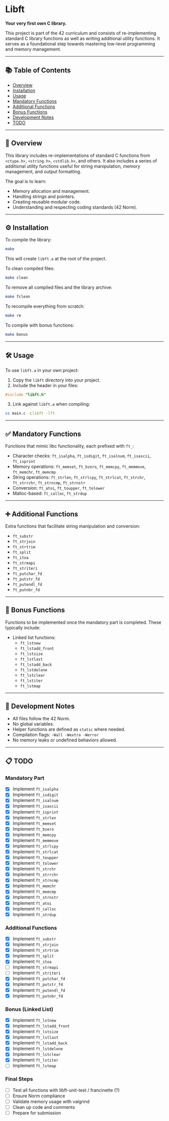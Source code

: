 # Libft

**Your very first own C library.**

This project is part of the 42 curriculum and consists of re-implementing standard C library functions as well as writing additional utility functions. It serves as a foundational step towards mastering low-level programming and memory management.

---

## 📚 Table of Contents

- [Overview](#overview)
- [Installation](#installation)
- [Usage](#usage)
- [Mandatory Functions](#mandatory-functions)
- [Additional Functions](#additional-functions)
- [Bonus Functions](#bonus-functions)
- [Development Notes](#development-notes)
- [TODO](#todo)

---

## 🚀 Overview

This library includes re-implementations of standard C functions from `<ctype.h>`, `<string.h>`, `<stdlib.h>`, and others. It also includes a series of additional utility functions useful for string manipulation, memory management, and output formatting.

The goal is to learn:

- Memory allocation and management.
- Handling strings and pointers.
- Creating reusable modular code.
- Understanding and respecting coding standards (42 Norm).

---

## ⚙️ Installation

To compile the library:

```bash
make
```

This will create `libft.a` at the root of the project.

To clean compiled files:

```bash
make clean
```

To remove all compiled files and the library archive:

```bash
make fclean
```

To recompile everything from scratch:

```bash
make re
```

To compile with bonus functions:

```bash
make bonus
```

---

## 🛠️ Usage

To use `libft.a` in your own project:

1. Copy the `libft` directory into your project.
2. Include the header in your files:

```c
#include "libft.h"
```

3. Link against `libft.a` when compiling:

```bash
cc main.c -Llibft -lft
```

---

## ✅ Mandatory Functions

Functions that mimic libc functionality, each prefixed with `ft_`:

- Character checks: `ft_isalpha`, `ft_isdigit`, `ft_isalnum`, `ft_isascii`, `ft_isprint`
- Memory operations: `ft_memset`, `ft_bzero`, `ft_memcpy`, `ft_memmove`, `ft_memchr`, `ft_memcmp`
- String operations: `ft_strlen`, `ft_strlcpy`, `ft_strlcat`, `ft_strchr`, `ft_strrchr`, `ft_strncmp`, `ft_strnstr`
- Conversion: `ft_atoi`, `ft_toupper`, `ft_tolower`
- Malloc-based: `ft_calloc`, `ft_strdup`

---

## ➕ Additional Functions

Extra functions that facilitate string manipulation and conversion:

- `ft_substr`
- `ft_strjoin`
- `ft_strtrim`
- `ft_split`
- `ft_itoa`
- `ft_strmapi`
- `ft_striteri`
- `ft_putchar_fd`
- `ft_putstr_fd`
- `ft_putendl_fd`
- `ft_putnbr_fd`

---

## 🧐 Bonus Functions

Functions to be implemented once the mandatory part is completed. These typically include:

- Linked list functions:
  - `ft_lstnew`
  - `ft_lstadd_front`
  - `ft_lstsize`
  - `ft_lstlast`
  - `ft_lstadd_back`
  - `ft_lstdelone`
  - `ft_lstclear`
  - `ft_lstiter`
  - `ft_lstmap`

---

## 🧪 Development Notes

- All files follow the 42 Norm.
- No global variables.
- Helper functions are defined as `static` where needed.
- Compilation flags: `-Wall -Wextra -Werror`
- No memory leaks or undefined behaviors allowed.

---

## 📋 TODO

### Mandatory Part
- [x] Implement `ft_isalpha`
- [x] Implement `ft_isdigit`
- [x] Implement `ft_isalnum`
- [x] Implement `ft_isascii`
- [x] Implement `ft_isprint`
- [x] Implement `ft_strlen`
- [x] Implement `ft_memset`
- [x] Implement `ft_bzero`
- [x] Implement `ft_memcpy`
- [x] Implement `ft_memmove`
- [x] Implement `ft_strlcpy`
- [x] Implement `ft_strlcat`
- [x] Implement `ft_toupper`
- [x] Implement `ft_tolower`
- [x] Implement `ft_strchr`
- [x] Implement `ft_strrchr`
- [x] Implement `ft_strncmp`
- [x] Implement `ft_memchr`
- [x] Implement `ft_memcmp`
- [x] Implement `ft_strnstr`
- [x] Implement `ft_atoi`
- [x] Implement `ft_calloc`
- [x] Implement `ft_strdup`

### Additional Functions
- [x] Implement `ft_substr`
- [x] Implement `ft_strjoin`
- [x] Implement `ft_strtrim`
- [x] Implement `ft_split`
- [x] Implement `ft_itoa`
- [ ] Implement `ft_strmapi`
- [ ] Implement `ft_striteri`
- [x] Implement `ft_putchar_fd`
- [x] Implement `ft_putstr_fd`
- [x] Implement `ft_putendl_fd`
- [x] Implement `ft_putnbr_fd`

### Bonus (Linked List)
- [x] Implement `ft_lstnew`
- [x] Implement `ft_lstadd_front`
- [x] Implement `ft_lstsize`
- [x] Implement `ft_lstlast`
- [x] Implement `ft_lstadd_back`
- [x] Implement `ft_lstdelone`
- [x] Implement `ft_lstclear`
- [x] Implement `ft_lstiter`
- [ ] Implement `ft_lstmap`

### Final Steps
- [ ] Test all functions with libft-unit-test / francinette (?)
- [ ] Ensure Norm compliance
- [ ] Validate memory usage with valgrind
- [ ] Clean up code and comments
- [ ] Prepare for submission

